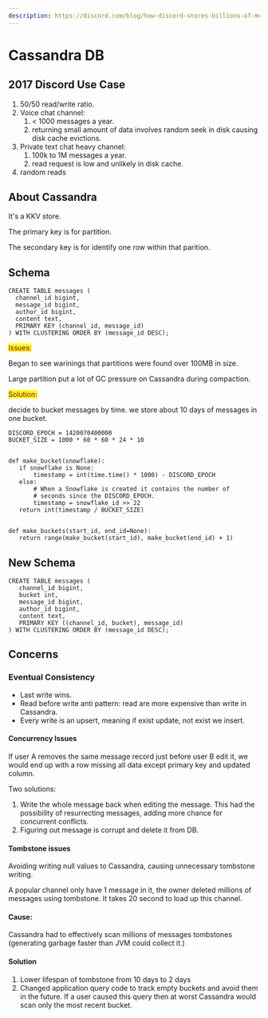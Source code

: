 ```yaml
---
description: https://discord.com/blog/how-discord-stores-billions-of-messages
---
```


# Cassandra DB

## 2017 Discord Use Case

1. 50/50 read/write ratio.
2. Voice chat channel:&#x20;
   1. < 1000 messages a year.
   2. returning small amount of data involves random seek in disk causing disk cache evictions.
3. Private text chat heavy channel:
   1. 100k to 1M messages a year.
   2. read request is low and unlikely in disk cache.
4. random reads

## About Cassandra

It's a KKV store.&#x20;

The primary key is for partition.

The secondary key is for identify one row within that parition.

## Schema

```
CREATE TABLE messages (
  channel_id bigint,
  message_id bigint,
  author_id bigint,
  content text,
  PRIMARY KEY (channel_id, message_id)
) WITH CLUSTERING ORDER BY (message_id DESC);
```

<mark style="color:purple;">Issues:</mark>

Began to see warinings that partitions were found over 100MB in size.&#x20;

Large partition put a lot of GC pressure on Cassandra during compaction.

<mark style="color:purple;">Solution:</mark>

decide to bucket messages by time. we store about 10 days of messages in one bucket.

```
DISCORD_EPOCH = 1420070400000
BUCKET_SIZE = 1000 * 60 * 60 * 24 * 10


def make_bucket(snowflake):
   if snowflake is None:
       timestamp = int(time.time() * 1000) - DISCORD_EPOCH
   else:
       # When a Snowflake is created it contains the number of
       # seconds since the DISCORD_EPOCH.
       timestamp = snowflake_id >> 22
   return int(timestamp / BUCKET_SIZE)
  
  
def make_buckets(start_id, end_id=None):
   return range(make_bucket(start_id), make_bucket(end_id) + 1)
```

## New Schema

```
CREATE TABLE messages (
   channel_id bigint,
   bucket int,
   message_id bigint,
   author_id bigint,
   content text,
   PRIMARY KEY ((channel_id, bucket), message_id)
) WITH CLUSTERING ORDER BY (message_id DESC);
```

## Concerns

### Eventual Consistency

* Last write wins.
* Read before write anti pattern: read are more expensive than write in Cassandra.
* Every write is an upsert, meaning if exist update, not exist we insert.

#### Concurrency Issues

If user A removes the same message record just before user B edit it, we would end up with a row missing all data except primary key and updated column.

Two solutions:

1. Write the whole message back when editing the message. This had the possibility of resurrecting messages, adding more chance for concurrent conflicts.
2. Figuring out message is corrupt and delete it from DB.

#### Tombstone issues

Avoiding writing null values to Cassandra, causing unnecessary tombstone writing.

A popular channel only have 1 message in it, the owner deleted millions of messages using tombstone. It takes 20 second to load up this channel.

#### Cause:

Cassandra had to effectively scan millions of messages tombstones (generating garbage faster than JVM could collect it.)

#### Solution

1. Lower lifespan of tombstone from 10 days to 2 days
2. Changed application query code to track empty buckets and avoid them in the future. If a user caused this query then at worst Cassandra would scan only the most recent bucket.



